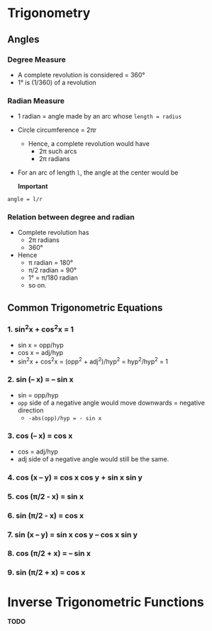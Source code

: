 # Trigonometry
## Angles
### Degree Measure
- A complete revolution is considered = 360&deg;
- 1&deg; is (1/360) of a revolution

### Radian Measure
- 1 radian = angle made by an arc whose `length = radius`
- Circle circumference = 2&pi;r
  - Hence, a complete revolution would have
    - 2&pi; such arcs
    - 2&pi; radians
- For an arc of length `l`, the angle at the center would be

    **Important**
```
angle = l/r
```


### Relation between degree and radian
- Complete revolution has
  - 2&pi; radians
  - 360&deg;
- Hence
  - &pi; radian = 180&deg;
  - &pi;/2 radian = 90&deg;
  - 1&deg; = &pi;/180 radian
  - so on.

## Common Trigonometric Equations
### 1. sin<sup>2</sup>x + cos<sup>2</sup>x = 1
- sin x = opp/hyp
- cos x = adj/hyp
- sin<sup>2</sup>x + cos<sup>2</sup>x = (opp<sup>2</sup> + adj<sup>2</sup>)/hyp<sup>2</sup> = hyp<sup>2</sup>/hyp<sup>2</sup> = 1

### 2. sin (– x) = – sin x
- sin = opp/hyp
- `opp` side of a negative angle would move downwards = negative direction
  - `-abs(opp)/hyp = - sin x`

### 3. cos (– x) = cos x
- cos = adj/hyp
- adj side of a negative angle would still be the same.

### 4. cos (x – y) = cos x cos y + sin x sin y
### 5. cos (&pi;/2 - x) = sin x
### 6. sin (&pi;/2 - x) = cos x
### 7. sin (x – y) = sin x cos y – cos x sin y
### 8. cos (&pi;/2 + x) = – sin x
### 9. sin (&pi;/2 + x) = cos x

# Inverse Trigonometric Functions
**TODO**
